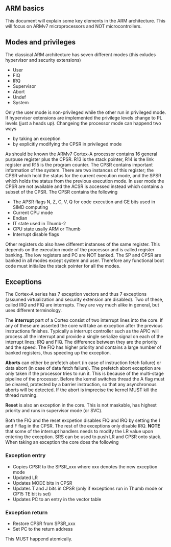 ## ARM basics

This document will explain some key elements in the ARM architecture. This will focus on ARMv7 microprocessors and NOT microcontrollers.

## Modes and privileges

The classical ARM architecture has seven different modes (this exludes hypervisor and security extensions)

 - User
 - FIQ
 - IRQ
 - Supervisor
 - Abort
 - Undef
 - System

Only the user mode is non-privileged while the other run in privileged mode. If hypervisor extensions are implemented the privilege levels change to PL levels (just a heads up). Changeing the processor mode can happend two ways

 - by taking an exception
 - by explicitly modifying the CPSR in privileged mode
 

As should be known the ARMv7 Cortex-A processor contains 16 general purpuse register plus the CPSR. R13 is the stack pointer, R14 is the link register and R15 is the program counter. The CPSR contains important information of the system. There are two instances of this register; the CPSR which hold the status for the current execution mode, and the SPSR which holds the status from the previous execution mode. In user mode the CPSR are not available and the ACSR is accessed instead which contains a subset of the CPSR. The CPSR contains the following

 - The APSR flags N, Z, C, V, Q for code execution and GE bits used in SIMD computing
 - Current CPU mode
 - Endian
 - IT state used in Thumb-2
 - CPU state usally ARM or Thumb
 - Interrupt disable flags
 
Other registers do also have different instanses of the same register. This depends on the execution mode of the processor and is called register banking. The low registers and PC are NOT banked. The SP and CPSR are banked in all modes except system and user. Therefore any functional boot code must initialize the stack pointer for all the modes. 


## Exceptions

The Cortex-A series has 7 exception vectors and thus 7 exceptions (assumed virtualization and security extension are disabled). Two of these, called IRQ and FIQ are interrupts. They are vey much alike in general, but uses different terminology. 

The **interrupt** part of a Cortex consist of two interrupt lines into the core. If any of these are asserted the core will take an exception after the previous instructions finishes. Typically a interrupt controller such as the APIC will process all the interrupt and provide a single serialize signal on each of the interrupt lines; IRQ and FIQ. The difference between they are the priority and the speed. The FIQ has higher priority and contains a large number of banked registers, thus speeding up the exception.

**Aborts** can either be prefetch abort (in case of instruction fetch failure) or data abort (in case of data fetch failure). The prefetch abort exception are only taken if the processor tries to run it. This is because of the multi-stage pipeline of the processor. Before the kernel switches thread the A flag must be cleared, protected by a barrier instruction, so that any asynchronous aborts will be detected. If the abort is imprecise the kernel MUST kill the thread running. 

**Reset** is also an exception in the core. This is not maskable, has highest priority and runs in supervisor mode (or SVC).

Both the FIQ and the reset excpetion disables FIQ and IRQ by setting the I and F flag in the CPSR. The rest of the exceptions only disable IRQ. **NOTE** that some of the interrupt handlers needs to modify the LR value upon entering the exception. SRS can be used to push LR and CPSR onto stack. When taking an exception the core does the following

### Exception entry

 - Copies CPSR to the SPSR_xxx where xxx denotes the new exception mode
 - Updated LR
 - Updates MODE bits in CPSR
 - Updates T and J bits in CPSR (only if exceptions run in Thumb mode or CP15 TE bit is set)
 - Updates PC to an entry in the vector table
 
### Exception return
 
 - Restore CPSR from SPSR_xxx
 - Set PC to the return address
 
This MUST happend atomically. 
